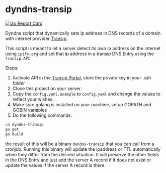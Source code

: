 # dyndns-transip

[![Go Report Card](https://goreportcard.com/badge/github.com/wiebew/dyndns-transip)](https://goreportcard.com/report/github.com/wiebew/dyndns-transip)

Dyndns script that dynamically sets ip address in DNS records of a domain with internet provider [Transip](https://transip.nl).

This script is meant to let a server detect its own ip address on the internet using `ipify.org` and set that ip address in a transip DNS Entry using the `transip API`

Steps:

1. Activate API in the [Transip Portal](https://www.transip.nl/cp/account/api/), store the private key in your .ssh folder
2. Clone this project on your server
3. Copy the `config.yaml.example` to `config.yaml` and change the values to reflect your wishes
4. Make sure golang is installed on your machine, setup GOPATH and GOBIN variables
5. Do the following commands:

```bash
cd dyndns-transip
go get
go build
```

the result of this will be a binary `dyndns-transip` that you can call from a cronjob. Running this binary will update the ipaddress or TTL automatically when they differ from the desired situation. It will preserve the other fields in the DNS Entry and just add the server A record if it does not exist or update the values if the server A record is there.